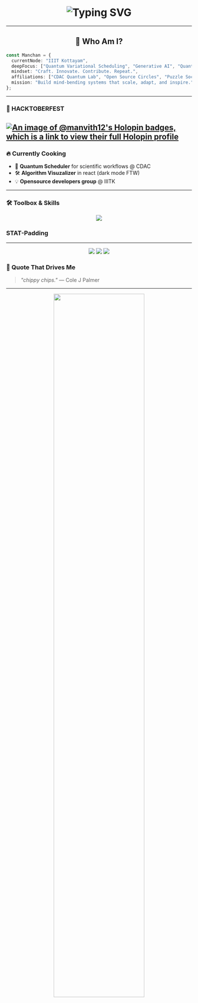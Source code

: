 
<h1 align="center">
  <img src="https://readme-typing-svg.herokuapp.com?font=Fira+Code&size=30&pause=1000&color=00F5D4&center=true&vCenter=true&width=435&lines=..Hey+There!+I'm+Manvith+%F0%9F%91%8B;Coding+my+story...+one+PR+at+a+time!" alt="Typing SVG" />
</h1>

---

<h2 align="center">🚀 Who Am I?</h2>

```ts
const Manchan = {
  currentNode: "IIIT Kottayam",
  deepFocus: ["Quantum Variational Scheduling", "Generative AI", "Quantum Cryptography"],
  mindset: "Craft. Innovate. Contribute. Repeat.",
  affiliations: ["CDAC Quantum Lab", "Open Source Circles", "Puzzle Societies"],
  mission: "Build mind-bending systems that scale, adapt, and inspire.",
};
```
---

### 🤖 HACKTOBERFEST
[![An image of @manvith12's Holopin badges, which is a link to view their full Holopin profile](https://holopin.me/manvith12)](https://holopin.io/@manvith12)
---

### 🔥 Currently Cooking
- 🧠 **Quantum Scheduler** for scientific workflows @ CDAC
- 🛠 **Algorithm Visuzalizer** in react (dark mode FTW)
- 💡 **Opensource developers group** @ IIITK

---

### 🛠️ Toolbox & Skills
<p align="center">
 <p align="center">
  <img src="https://skillicons.dev/icons?i=c,cpp,java,py,js,ts,html,css,nodejs,react,nextjs,express,mongodb,mysql,postgres,redis,graphql,tailwind,fastapi,django,spring,flask,vscode,figma,git,github,linux,docker,bash,nginx,jenkins,githubactions,maven,gradle,regex,cloudflare" />
</p>

</p>

### STAT-Padding
---
<p align="center">
  <img src="https://streak-stats.demolab.com?user=manvith12&theme=tokyonight&hide_border=true&fire=F75C03&ring=00F5D4" />
  <img src="https://github-readme-stats.vercel.app/api?username=manvith12&show_icons=true&theme=tokyonight&rank_icon=github&hide_border=true" />
  <img src="https://github-readme-stats.vercel.app/api/top-langs/?username=manvith12&layout=compact&theme=tokyonight&hide_border=true" />
</p>

### 💬 Quote That Drives Me
> _"chippy chips."_ — Cole J Palmer

---

<p align="center">
  <img src="assets/ghibli-footer.gif" width="70%"/>
</p>
